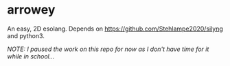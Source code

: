 # arrowey   
An easy, 2D esolang. Depends on https://github.com/Stehlampe2020/silyng and python3.   
   
*NOTE: I paused the work on this repo for now as I don't have time for it while in school...*   
